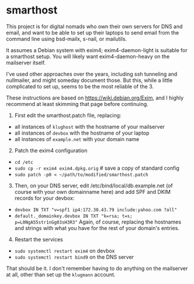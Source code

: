 # smarthost

This project is for digital nomads who own their own servers for DNS and email,
and want to be able to set up their laptops to send email from the command line
using bsd-mailx, s-nail, or mailutils.

It assumes a Debian system with exim4; exim4-daemon-light is suitable for a
smarthost setup. You will likely want exim4-daemon-heavy on the mailserver
itself.

I've used other approaches over the years, including ssh tunneling and
nullmailer, and might someday document those. But this, while a little
complicated to set up, seems to be the most reliable of the 3.

These instructions are based on <https://wiki.debian.org/Exim>, and I highly
recommend at least skimming that page before continuing.

1. First edit the smarthost.patch file, replacing:
  * all instances of `klughost` with the hostname of your mailserver
  * all instances of `devbox` with the hostname of your laptop
  * all instances of `example.net` with your domain name
2. Patch the exim4 configuration
  * `cd /etc`
  * `sudo cp -r exim4 exim4.dpkg.orig`  # save a copy of standard config
  * `sudo patch -p0 < ~/path/to/modified/smarthost.patch`
3. Then, on your DNS server, edit /etc/bind/local/db.example.net (of course
  with your own domainname here) and add SPF and DKIM records for your
  devbox:
  * `devbox IN TXT "v=spf1 ip4:172.30.43.79 include:yahoo.com ?all"`
  * `default._domainkey.devbox IN TXT "k=rsa; t=s; p=L0NgA55str1nGg03sH3R3"`
  Again, of course, replacing the hostnames and strings with what you have
  for the rest of your domain's entries.
4. Restart the services
  * `sudo systemctl restart exim4` on devbox
  * `sudo systemctl restart bind9` on the DNS server

That should be it. I don't remember having to do anything on the mailserver
at all, other than set up the `klugmann` account.
